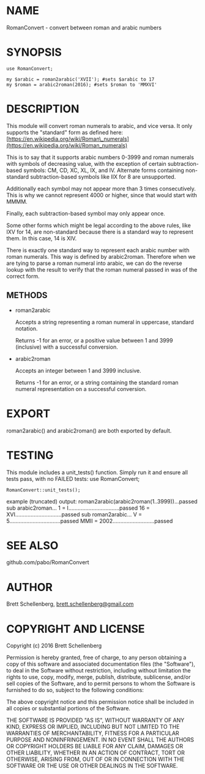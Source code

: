 # NAME

RomanConvert - convert between roman and arabic numbers

# SYNOPSIS

    use RomanConvert;

    my $arabic = roman2arabic('XVII'); #sets $arabic to 17
    my $roman = arabic2roman(2016); #sets $roman to 'MMXVI'

# DESCRIPTION

This module will convert roman numerals to arabic, and vice versa.
It only supports the "standard" form as defined here:
[https://en.wikipedia.org/wiki/Roman\_numerals](https://en.wikipedia.org/wiki/Roman_numerals)

This is to say that it supports arabic numbers 0-3999 and roman
numerals with symbols of decreasing value, with the exception of
certain subtraction-based symbols: CM, CD, XC, XL, IX, and IV.
Alternate forms containing non-standard subtraction-based symbols
like IIX for 8 are unsupported.

Additionally each symbol may not appear more than 3 times
consecutively. This is why we cannot represent 4000 or higher,
since that would start with MMMM.

Finally, each subtraction-based symbol may only appear once.

Some other forms which might be legal according to the above rules,
like IXV for 14, are non-standard because there is a standard way
to represent them. In this case, 14 is XIV.

There is exactly one standard way to represent each arabic number
with roman numerals. This way is defined by arabic2roman.
Therefore when we are tying to parse a roman numeral into arabic,
we can do the reverse lookup with the result to verify that the
roman numeral passed in was of the correct form.

## METHODS

- roman2arabic

    Accepts a string representing a roman numeral in uppercase, standard
    notation.

    Returns -1 for an error, or a positive value between 1 and 3999
    (inclusive) with a successful conversion.

- arabic2roman

    Accepts an integer between 1 and 3999 inclusive.

    Returns -1 for an error, or a string containing the standard roman
    numeral representation on a successful conversion.

# EXPORT

roman2arabic() and arabic2roman() are both exported by default.

# TESTING

This module includes a unit\_tests() function. Simply run it and ensure
all tests pass, with no FAILED tests:
    use RomanConvert;

    RomanConvert::unit_tests();

example (truncated) output:
    roman2arabic(arabic2roman(1..3999))...passed
    sub arabic2roman...
    1 = I.................................passed
    16 = XVI..............................passed
    sub roman2arabic...
    V = 5.................................passed
    MMII = 2002...........................passed

# SEE ALSO

github.com/pabo/RomanConvert

# AUTHOR

Brett Schellenberg, <brett.schellenberg@gmail.com>

# COPYRIGHT AND LICENSE
Copyright (c) 2016 Brett Schellenberg

Permission is hereby granted, free of charge, to any person obtaining a copy of
this software and associated documentation files (the "Software"), to deal in
the Software without restriction, including without limitation the rights to
use, copy, modify, merge, publish, distribute, sublicense, and/or sell copies
of the Software, and to permit persons to whom the Software is furnished to do
so, subject to the following conditions:

The above copyright notice and this permission notice shall be included in all
copies or substantial portions of the Software.

THE SOFTWARE IS PROVIDED "AS IS", WITHOUT WARRANTY OF ANY KIND, EXPRESS OR
IMPLIED, INCLUDING BUT NOT LIMITED TO THE WARRANTIES OF MERCHANTABILITY, FITNESS
FOR A PARTICULAR PURPOSE AND NONINFRINGEMENT. IN NO EVENT SHALL THE AUTHORS OR
COPYRIGHT HOLDERS BE LIABLE FOR ANY CLAIM, DAMAGES OR OTHER LIABILITY, WHETHER
IN AN ACTION OF CONTRACT, TORT OR OTHERWISE, ARISING FROM, OUT OF OR IN
CONNECTION WITH THE SOFTWARE OR THE USE OR OTHER DEALINGS IN THE SOFTWARE.
